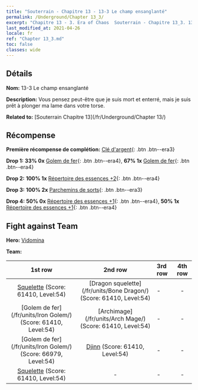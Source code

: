 ```yaml
---
title: "Souterrain - Chapitre 13 - 13-3 Le champ ensanglanté"
permalink: /Underground/Chapter 13_3/
excerpt: "Chapitre 13 - 3. Era of Chaos  Souterrain - Chapitre 13_3. 13-3 Le champ ensanglanté"
last_modified_at: 2021-04-26
locale: fr
ref: "Chapter 13_3.md"
toc: false
classes: wide
---
```


## Détails

 **Nom:** 13-3 Le champ ensanglanté

 **Description:** Vous pensez peut-être que je suis mort et enterré, mais je suis prêt à plonger ma lame dans votre torse.

 **Related to:** [Souterrain Chapitre 13](/fr/Underground/Chapter 13/)

## Récompense

 **Première récompense de complétion:** [Clé d'argent](/ItemsFR/con_693/){: .btn .btn--era3}

 **Drop 1:** **33% 0x** [Golem de fer](/ItemsFR/unt_237/){: .btn .btn--era4}, **67% 1x** [Golem de fer](/ItemsFR/unt_237/){: .btn .btn--era4}

 **Drop 2:** **100% 1x** [Répertoire des essences +2](/ItemsFR/mat_53/){: .btn .btn--era4}

 **Drop 3:** **100% 2x** [Parchemins de sorts](/ItemsFR/con_694/){: .btn .btn--era3}

 **Drop 4:** **50% 0x** [Répertoire des essences +1](/ItemsFR/mat_46/){: .btn .btn--era4}, **50% 1x** [Répertoire des essences +1](/ItemsFR/mat_46/){: .btn .btn--era4}


## Fight against Team
 **Hero:** [Vidomina](/fr/heroes/Vidomina/)

 **Team:**


  | 1st row | 2nd row | 3rd row | 4th row |
  |:----:|:----:|:----|:----:|
  | [Squelette](/fr/units/Skeleton/) (Score: 61410, Level:54)  | [Dragon squelette](/fr/units/Bone Dragon/) (Score: 61410, Level:54)  | - | - |
  | [Golem de fer](/fr/units/Iron Golem/) (Score: 61410, Level:54)  | [Archimage](/fr/units/Arch Mage/) (Score: 61410, Level:54)  | - | - |
  | [Golem de fer](/fr/units/Iron Golem/) (Score: 66979, Level:54)  | [Djinn](/fr/units/Genie/) (Score: 61410, Level:54)  | - | - |
  | [Squelette](/fr/units/Skeleton/) (Score: 61410, Level:54)  | - | - | - |


